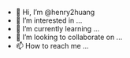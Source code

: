 - 👋 Hi, I’m @henry2huang
- 👀 I’m interested in ...
- 🌱 I’m currently learning ...
- 💞️ I’m looking to collaborate on ...
- 📫 How to reach me ...

<!---
henry2huang/henry2huang is a ✨ special ✨ repository because its `README.md` (this file) appears on your GitHub profile.
You can click the Preview link to take a look at your changes.
--->
